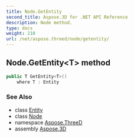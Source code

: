 ```yaml
---
title: Node.GetEntity
second_title: Aspose.3D for .NET API Reference
description: Node method. 
type: docs
weight: 210
url: /net/aspose.threed/node/getentity/
---
```

## Node.GetEntity&lt;T&gt; method

```csharp
public T GetEntity<T>()
    where T : Entity
```

### See Also

* class [Entity](../../entity/)
* class [Node](../)
* namespace [Aspose.ThreeD](../../node/)
* assembly [Aspose.3D](../../../)



